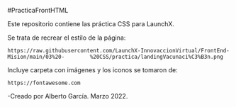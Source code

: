 #PracticaFrontHTML

Este repositorio contiene las práctica CSS para LaunchX.

Se trata de recrear el estilo de la página: 

    https://raw.githubusercontent.com/LaunchX-InnovaccionVirtual/FrontEnd-Mision/main/03%20-		%20CSS/practica/landingVacunaci%C3%B3n.png

Incluye carpeta con imágenes y los iconos se tomaron de:

    https://fontawesome.com

-Creado por Alberto García. Marzo 2022.
